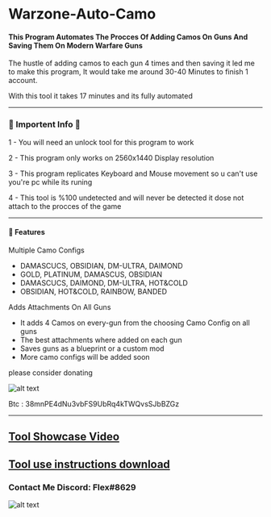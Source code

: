 # Warzone-Auto-Camo

<h4>This Program Automates The Procces Of Adding Camos On Guns And Saving Them On Modern Warfare Guns</h4>

The hustle of adding camos to each gun 4 times and then saving it led me to make this program, It would take me around 30-40 Minutes to finish 1 account.

With this tool it takes 17 minutes and its fully automated 

---

### 🔴 Importent Info 🔴

1 - You will need an unlock tool for this program to work 

2 - This program only works on 2560x1440 Display resolution

3 - This program replicates Keyboard and Mouse movement so u can't use you're pc while its runing

4 - This tool is %100 undetected and will never be detected it dose not attach to the procces of the game

---
<h4>📕 Features</h4>

Multiple Camo Configs
<!-- BLOG-POST-LIST:START -->
- DAMASCUCS, OBSIDIAN, DM-ULTRA, DAIMOND
- GOLD, PLATINUM, DAMASCUS, OBSIDIAN
- DAMASCUCS, DAIMOND, DM-ULTRA, HOT&COLD
- OBSIDIAN, HOT&COLD, RAINBOW, BANDED
<!-- BLOG-POST-LIST:END -->
Adds Attachments On All Guns
<!-- BLOG-POST-LIST:START -->
- It adds 4 Camos on every-gun from the choosing Camo Config on all guns
- The best attachments where added on each gun 
- Saves guns as a blueprint or a custom mod
- More camo configs will be added soon 
<!-- BLOG-POST-LIST:END -->

please consider donating

![alt text](https://cdn.discordapp.com/attachments/899424300120027216/939630726251446332/68747470733a2f2f696d6167652e6962622e636f2f6934455333552f62632e706e67.png) 


Btc : 38mnPE4dNu3vbFS9UbRq4kTWQvsSJbBZGz

---

## [Tool Showcase Video](https://www.youtube.com/watch?v=426UF7RnNdQ)
## [Tool use instructions download](https://cdn.discordapp.com/attachments/899424300120027216/943294329324179476/Warzone_Auto_Camo_-_FlexTools_1_done.docx)

<h3> Contact Me
Discord: Flex#8629 </h3>

![alt text](https://cdn.discordapp.com/attachments/899424300120027216/939522473400098856/ca.png)
